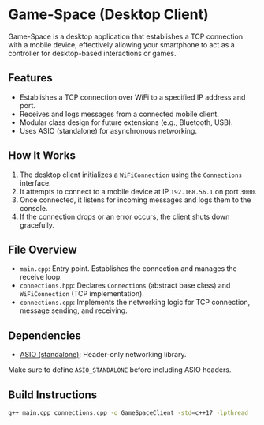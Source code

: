 # Game-Space (Desktop Client)

Game-Space is a desktop application that establishes a TCP connection with a mobile device, effectively allowing your smartphone to act as a controller for desktop-based interactions or games.

## Features

- Establishes a TCP connection over WiFi to a specified IP address and port.
- Receives and logs messages from a connected mobile client.
- Modular class design for future extensions (e.g., Bluetooth, USB).
- Uses ASIO (standalone) for asynchronous networking.

## How It Works

1. The desktop client initializes a `WiFiConnection` using the `Connections` interface.
2. It attempts to connect to a mobile device at IP `192.168.56.1` on port `3000`.
3. Once connected, it listens for incoming messages and logs them to the console.
4. If the connection drops or an error occurs, the client shuts down gracefully.

## File Overview

- `main.cpp`: Entry point. Establishes the connection and manages the receive loop.
- `connections.hpp`: Declares `Connections` (abstract base class) and `WiFiConnection` (TCP implementation).
- `connections.cpp`: Implements the networking logic for TCP connection, message sending, and receiving.

## Dependencies

- [ASIO (standalone)](https://think-async.com/Asio/): Header-only networking library.
  
Make sure to define `ASIO_STANDALONE` before including ASIO headers.

## Build Instructions

```bash
g++ main.cpp connections.cpp -o GameSpaceClient -std=c++17 -lpthread

